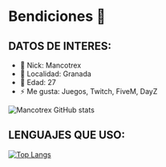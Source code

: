 # Bendiciones 👋

## DATOS DE INTERES:

- 🌝 Nick: Mancotrex
- 🌱 Localidad: Granada
- 🤔 Edad: 27
- ⚡ Me gusta: Juegos, Twitch, FiveM, DayZ

![Mancotrex GitHub stats](https://github-readme-stats.vercel.app/api?username=mrpotrex&show_icons=true)

## LENGUAJES QUE USO:
[![Top Langs](https://github-readme-stats.vercel.app/api/top-langs/?username=mrpotrex&layout=compact)](https://github.com/anuraghazra/github-readme-stats)

